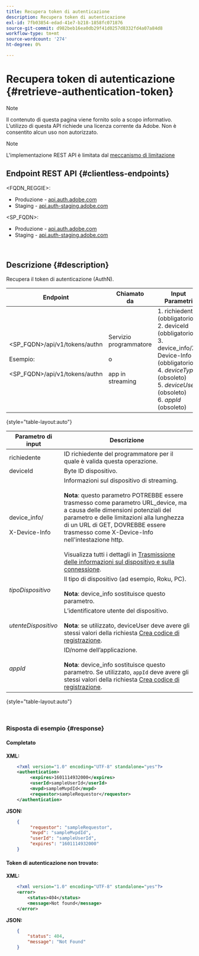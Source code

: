 ```yaml
---
title: Recupera token di autenticazione
description: Recupera token di autenticazione
exl-id: 7fb03854-edad-41e7-b218-1858fc071876
source-git-commit: d982beb16ea0db29f41d0257d8332fd4a07a84d8
workflow-type: tm+mt
source-wordcount: '274'
ht-degree: 0%

---
```


# Recupera token di autenticazione {#retrieve-authentication-token}

>[!NOTE]
>
>Il contenuto di questa pagina viene fornito solo a scopo informativo. L’utilizzo di questa API richiede una licenza corrente da Adobe. Non è consentito alcun uso non autorizzato.

>[!NOTE]
>
> L&#39;implementazione REST API è limitata dal [meccanismo di limitazione](/help/authentication/integration-guide-programmers/throttling-mechanism.md)

## Endpoint REST API {#clientless-endpoints}

&lt;FQDN_REGGIE>:

* Produzione - [api.auth.adobe.com](http://api.auth.adobe.com/)
* Staging - [api.auth-staging.adobe.com](http://api.auth-staging.adobe.com/)

&lt;SP_FQDN>:

* Produzione - [api.auth.adobe.com](http://api.auth.adobe.com/)
* Staging - [api.auth-staging.adobe.com](http://api.auth-staging.adobe.com/)

</br>

## Descrizione {#description}

Recupera il token di autenticazione (AuthN).

| Endpoint | Chiamato </br> da | Input   </br>Parametri | Metodo HTTP </br> | Risposta | HTTP </br>Risposta |
| --- | --- | --- | --- | --- | --- |
| &lt;SP_FQDN>/api/v1/tokens/authn</br></br>Esempio:</br></br>&lt;SP_FQDN>/api/v1/tokens/authn | Servizio programmatore </br></br>o</br></br>app in streaming | 1. richiedente (obbligatorio)</br>2.  deviceId (obbligatorio)</br>3.  device_info/X-Device-Info (obbligatorio)</br>4.  _deviceType_ (obsoleto)</br>5.  _deviceUser_ (obsoleto)</br>6.  _appId_ (obsoleto) | GET | XML o JSON contenente informazioni di autenticazione o dettagli sull’errore in caso di esito negativo. | 200 - Operazione completata.  </br>404 - Token non trovato </br>410 - Token scaduto |

{style="table-layout:auto"}


| Parametro di input | Descrizione |
| --- |------------------------------------------------------------------------------------------------------------------------------------------------------------------------------------------------------------------------------------------------------------------------------------------------------------------------------------------------------------------------------------------------------------------------------------------------------------|
| richiedente | ID richiedente del programmatore per il quale è valida questa operazione. |
| deviceId | Byte ID dispositivo. |
| device_info/</br></br>X-Device-Info | Informazioni sul dispositivo di streaming.</br></br>**Nota**: questo parametro POTREBBE essere trasmesso come parametro URL_device, ma a causa delle dimensioni potenziali del parametro e delle limitazioni alla lunghezza di un URL di GET, DOVREBBE essere trasmesso come X-Device-Info nell&#39;intestazione http. </br></br>Visualizza tutti i dettagli in [Trasmissione delle informazioni sul dispositivo e sulla connessione](/help/authentication/integration-guide-programmers/passing-client-information-device-connection-and-application.md). |
| _tipoDispositivo_ | Il tipo di dispositivo (ad esempio, Roku, PC).</br></br>**Nota**: device_info sostituisce questo parametro. |
| _utenteDispositivo_ | L’identificatore utente del dispositivo.</br></br>**Nota**: se utilizzato, deviceUser deve avere gli stessi valori della richiesta [Crea codice di registrazione](/help/authentication/integration-guide-programmers/legacy/rest-api-v1/apis/registration-code-request.md). |
| _appId_ | ID/nome dell’applicazione. </br></br>**Nota**: device_info sostituisce questo parametro. Se utilizzato, `appId` deve avere gli stessi valori della richiesta [Crea codice di registrazione](/help/authentication/integration-guide-programmers/legacy/rest-api-v1/apis/registration-code-request.md). |

{style="table-layout:auto"}

</br>

### Risposta di esempio {#response}



#### Completato

**XML:**

```XML
    <?xml version="1.0" encoding="UTF-8" standalone="yes"?>
    <authentication>
         <expires>1601114932000</expires>
         <userId>sampleUserId</userId>
         <mvpd>sampleMvpdId</mvpd>
         <requestor>sampleRequestor</requestor>
    </authentication>
```


**JSON:**

```JSON
    {
         "requestor": "sampleRequestor",
         "mvpd": "sampleMvpdId",
         "userId": "sampleUserId",
         "expires": "1601114932000"
    }
```





#### Token di autenticazione non trovato:

**XML:**

```XML
    <?xml version="1.0" encoding="UTF-8" standalone="yes"?>
    <error>
        <status>404</status>
        <message>Not found</message>
    </error>
```


**JSON:**

```JSON
    {
        "status": 404,
        "message": "Not Found"
    }
```
